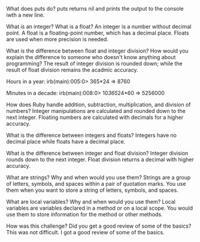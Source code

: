 What does puts do?
puts returns nil and prints the output to the console iwth a new line.

What is an integer? What is a float?
An integer is a number without decimal point.
A float is a floating-point number, which has a decimal place. Floats are used when more precision is needed. 

What is the difference between float and integer division? How would you explain the difference to someone who doesn't know anything about programming?
The result of integer division is rounded down; while the result of float division remains the acadmic accuracy. 

Hours in a year:
irb(main):005:0> 365*24
=> 8760

Minutes in a decade:
irb(main):008:0> 10*365*24*60
=> 5256000

How does Ruby handle addition, subtraction, multiplication, and division of numbers?
Integer manipulations are calculated and rounded down to the next integer. Floating numbers are calculated with decimals for a higher accuracy.

What is the difference between integers and floats?
Integers have no decimal place while floats have a decimal place.

What is the difference between integer and float division?
Integer division rounds down to the next integer. Float division returns a decimal with higher accuracy.

What are strings? Why and when would you use them?
Strings are a group of letters, symbols, and spaces within a pair of quotation marks. You use them when you want to store a string of letters, symbols, and spaces.

What are local variables? Why and when would you use them?
Local variables are variables declared in a method or on a local scope. You would use them to store information for the method or other methods.

How was this challenge? Did you get a good review of some of the basics?
This was not difficult. I got a good review of some of the basics. 
